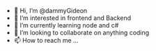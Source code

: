 - 👋 Hi, I’m @dammyGideon
- 👀 I’m interested in frontend and Backend
- 🌱 I’m currently learning node and c#
- 💞️ I’m looking to collaborate on anything coding
- 📫 How to reach me ...

<!---
dammyGideon/dammyGideon is a ✨ special ✨ repository because its `README.md` (this file) appears on your GitHub profile.
You can click the Preview link to take a look at your changes.
--->
